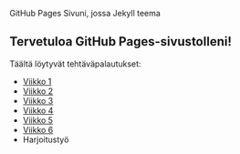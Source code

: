 GitHub Pages Sivuni, jossa Jekyll teema
## Tervetuloa GitHub Pages-sivustolleni!
Täältä löytyvät tehtäväpalautukset:
- [Viikko 1](tehtavat/vko1.html)
- [Viikko 2](tehtavat/vko2.md)
- [Viikko 3](tehtavat/vko3)
- [Viikko 4](tehtavat/vko4)
- [Viikko 5](tehtavat/vko5.html)
- [Viikko 6](tehtavat/vko6)
- Harjoitustyö
